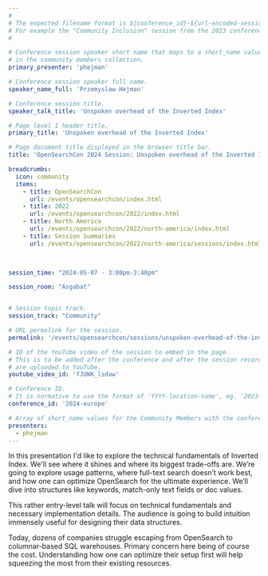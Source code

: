 ```yaml
---
#
# The expected filename format is ${conference_id}-${url-encoded-session-title}.md
# For example the "Community Inclusion" session from the 2023 conference in North America the title is "2023-north-america-community-inclusion.html"
#

# Conference session speaker short name that maps to a short_name value
# in the community members collection.
primary_presenter: 'phejman'

# Conference session speaker full name.
speaker_name_full: 'Przemyslaw Hejman'

# Conference session title.
speaker_talk_title: 'Unspoken overhead of the Inverted Index'

# Page level 1 header title.
primary_title: 'Unspoken overhead of the Inverted Index'

# Page document title displayed in the browser title bar.
title: 'OpenSearchCon 2024 Session: Unspoken overhead of the Inverted Index'

breadcrumbs:
  icon: community
  items:
    - title: OpenSearchCon
      url: /events/opensearchcon/index.html
    - title: 2022
      url: /events/opensearchcon/2022/index.html
    - title: North America
      url: /events/opensearchcon/2022/north-america/index.html
    - title: Session Summaries
      url: /events/opensearchcon/2022/north-america/sessions/index.html
      


session_time: "2024-05-07 - 3:00pm-3:40pm"

session_room: "Asgabat"


# Session topic track.
session_track: "Community"

# URL permalink for the session.
permalink: '/events/opensearchcon/sessions/unspoken-overhead-of-the-inverted-index.html'

# ID of the YouTube video of the session to embed in the page.
# This is to be added after the conference and after the session recordings
# are uploaded to YouTube.
youtube_video_id: 'fJUWK_lsdaw'

# Conference ID.
# It is normative to use the format of 'YYYY-location-name', eg. '2023-north-america'.
conference_id: '2024-europe'

# Array of short_name values for the Community Members with the conference_speaker persona whom are presenting the session. This includes the primary_speaker indicated above and any other presenters (if any).
presenters:
  - phejman
---
```

In this presentation I'd like to explore the technical fundamentals of Inverted Index. We'll see where it shines and where its biggest trade-offs are. We’re going to explore usage patterns, where full-text search doesn’t work best, and how one can optimize OpenSearch for the ultimate experience. We’ll dive into structures like keywords, match-only text fields or doc values.

This rather entry-level talk will focus on technical fundamentals and necessary implementation details. The audience is going to build intuition immensely useful for designing their data structures. 

Today, dozens of companies struggle escaping from OpenSearch to columnar-based SQL warehouses. Primary concern here being of course the cost. Understanding how one can optimize their setup first will help squeezing the most from their existing resources.